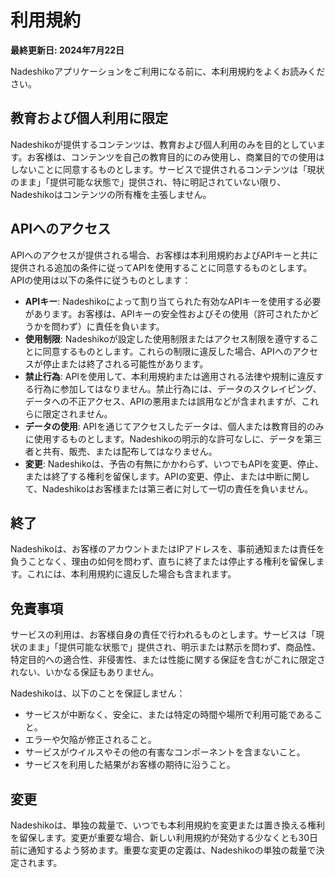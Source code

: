 
# 利用規約

**最終更新日: 2024年7月22日**

Nadeshikoアプリケーションをご利用になる前に、本利用規約をよくお読みください。

## 教育および個人利用に限定
Nadeshikoが提供するコンテンツは、教育および個人利用のみを目的としています。お客様は、コンテンツを自己の教育目的にのみ使用し、商業目的での使用はしないことに同意するものとします。サービスで提供されるコンテンツは「現状のまま」「提供可能な状態で」提供され、特に明記されていない限り、Nadeshikoはコンテンツの所有権を主張しません。

## APIへのアクセス
APIへのアクセスが提供される場合、お客様は本利用規約およびAPIキーと共に提供される追加の条件に従ってAPIを使用することに同意するものとします。APIの使用は以下の条件に従うものとします：

- **APIキー**: Nadeshikoによって割り当てられた有効なAPIキーを使用する必要があります。お客様は、APIキーの安全性およびその使用（許可されたかどうかを問わず）に責任を負います。
- **使用制限**: Nadeshikoが設定した使用制限またはアクセス制限を遵守することに同意するものとします。これらの制限に違反した場合、APIへのアクセスが停止または終了される可能性があります。
- **禁止行為**: APIを使用して、本利用規約または適用される法律や規制に違反する行為に参加してはなりません。禁止行為には、データのスクレイピング、データへの不正アクセス、APIの悪用または誤用などが含まれますが、これらに限定されません。
- **データの使用**: APIを通じてアクセスしたデータは、個人または教育目的のみに使用するものとします。Nadeshikoの明示的な許可なしに、データを第三者と共有、販売、または配布してはなりません。
- **変更**: Nadeshikoは、予告の有無にかかわらず、いつでもAPIを変更、停止、または終了する権利を留保します。APIの変更、停止、または中断に関して、Nadeshikoはお客様または第三者に対して一切の責任を負いません。

## 終了
Nadeshikoは、お客様のアカウントまたはIPアドレスを、事前通知または責任を負うことなく、理由の如何を問わず、直ちに終了または停止する権利を留保します。これには、本利用規約に違反した場合も含まれます。

## 免責事項
サービスの利用は、お客様自身の責任で行われるものとします。サービスは「現状のまま」「提供可能な状態で」提供され、明示または黙示を問わず、商品性、特定目的への適合性、非侵害性、または性能に関する保証を含むがこれに限定されない、いかなる保証もありません。

Nadeshikoは、以下のことを保証しません：
- サービスが中断なく、安全に、または特定の時間や場所で利用可能であること。
- エラーや欠陥が修正されること。
- サービスがウイルスやその他の有害なコンポーネントを含まないこと。
- サービスを利用した結果がお客様の期待に沿うこと。

## 変更
Nadeshikoは、単独の裁量で、いつでも本利用規約を変更または置き換える権利を留保します。変更が重要な場合、新しい利用規約が発効する少なくとも30日前に通知するよう努めます。重要な変更の定義は、Nadeshikoの単独の裁量で決定されます。